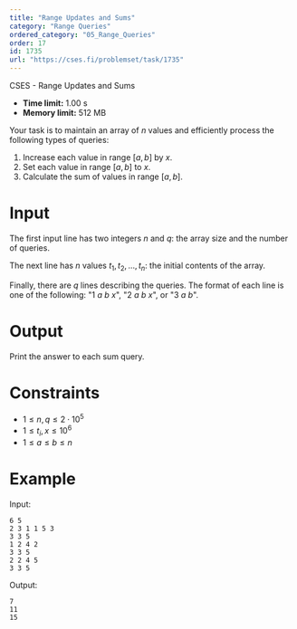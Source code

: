 ```yaml
---
title: "Range Updates and Sums"
category: "Range Queries"
ordered_category: "05_Range_Queries"
order: 17
id: 1735
url: "https://cses.fi/problemset/task/1735"
---
```


CSES - Range Updates and Sums

  * **Time limit:** 1.00 s
  * **Memory limit:** 512 MB

Your task is to maintain an array of $n$ values and efficiently process the
following types of queries:

  1. Increase each value in range $[a,b]$ by $x$.
  2. Set each value in range $[a,b]$ to $x$.
  3. Calculate the sum of values in range $[a,b]$.

# Input

The first input line has two integers $n$ and $q$: the array size and the
number of queries.

The next line has $n$ values $t_1,t_2,\dots,t_n$: the initial contents of the
array.

Finally, there are $q$ lines describing the queries. The format of each line
is one of the following: "1 $a$ $b$ $x$", "2 $a$ $b$ $x$", or "3 $a$ $b$".

# Output

Print the answer to each sum query.

# Constraints

  * $1 \le n, q \le 2 \cdot 10^5$
  * $1 \le t_i, x \le 10^6$
  * $1 \le a \le b \le n$

# Example

Input:

    
    
    6 5
    2 3 1 1 5 3
    3 3 5
    1 2 4 2
    3 3 5
    2 2 4 5
    3 3 5
    

Output:

    
    
    7
    11
    15
    

